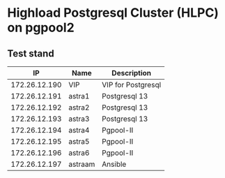 # Highload Postgresql Cluster (HLPC) on pgpool2

## Test stand
| IP            | Name    | Description        |
|---------------|---------|--------------------|
| 172.26.12.190 | VIP     | VIP for Postgresql |
| 172.26.12.191 | astra1  | Postgresql 13      |
| 172.26.12.192 | astra2  | Postgresql 13      |
| 172.26.12.193 | astra3  | Postgresql 13      |
| 172.26.12.194 | astra4  | Pgpool-II          |
| 172.26.12.195 | astra5  | Pgpool-II          |
| 172.26.12.196 | astra6  | Pgpool-II          |
| 172.26.12.197 | astraam | Ansible            |

